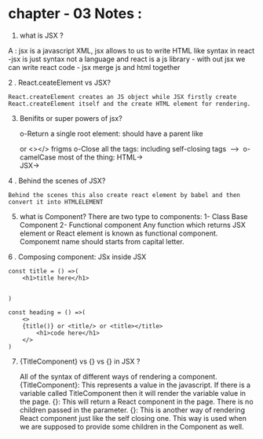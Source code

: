 



# chapter - 03 Notes : 

1. what is JSX ? 

A : jsx is a javascript XML, jsx allows to us to write HTML like syntax in react 
    -jsx is just syntax not a language and react is a js library 
    - with out jsx we can write react code 
    - jsx merge js and html together 


2 . React.ceateElement vs JSX?



    React.createElement creates an JS object while JSX firstly create React.createElement itself and the create HTML element for rendering.

3. Benifits or super powers of jsx?

    o-Return a single root element: 
    should have a parent like <div></div> or <></> frigms
    o-Close all the tags:
    including self-closing tags <img> --> <img/>
    o-camelCase most of the thing:
    HTML-> <div class="abc"> 
    JSX-> <div className="abc"> 

4 . Behind the scenes of JSX?


    Behind the scenes this also create react element by babel and then convert it into HTMLELEMENT

    

5. what is Component?
    There are two type to components:
    1- Class Base Component
    2- Functional component
    Any function which returns JSX element or React element is known as functional component.
    Componemt name should starts from capital letter.

6 . Composing component: JSx inside JSX 

    const title = () =>(
        <h1>title here</h1>


    )

    const heading = () =>(
        <>
        {title()} or <title/> or <title></title>
            <h1>code here</h1>
        </>
    )


7. {TitleComponent} vs {<TitleComponent />} vs {<TitleComponent></TitleComponent>} in  JSX ?


    All of the syntax of different ways of rendering a component.
    {TitleComponent}: This represents a value in the javascript. If there is a variable called TitleComponent then it will render the variable value in the page.
    {<TitleComponent />}: This will return a React component in the page. There is no children passed in the parameter.
    {<TitleComponent></TitleComponent>}: This is another way of rendering React component just like the self closing one. This way is used when we are supposed to provide some children in the Component as well.
